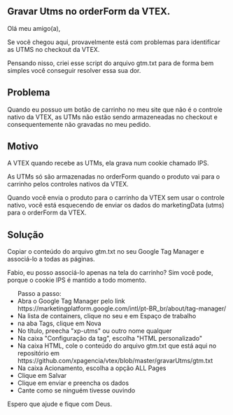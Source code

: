 ## Gravar Utms no orderForm da VTEX.
<p>Olá meu amigo(a),</p>
<p>Se você chegou aqui, provavelmente está com problemas para identificar as UTMS no checkout da VTEX. </p>
<p>Pensando nisso, criei esse script do arquivo gtm.txt para de forma bem simples você conseguir resolver essa sua dor.</p>

Problema
---------
<p>Quando eu possuo um botão de carrinho no meu site que não é o controle nativo da VTEX, as UTMs não estão sendo armazeneadas no checkout e consequentemente não gravadas no meu pedido.</p>

Motivo
--------
<p>A VTEX quando recebe as UTMs, ela grava num cookie chamado IPS.</p>
<p>As UTMs só são armazenadas no orderForm quando o produto vai para o carrinho pelos controles nativos da VTEX.</p>
<p>Quando você envia o produto para o carrinho da VTEX sem usar o controle nativo, você está esquecendo de enviar os dados do marketingData (utms) para o orderForm da VTEX.</p>


Solução
--------
<p>Copiar o conteúdo do arquivo gtm.txt no seu Google Tag Manager e associá-lo a todas as páginas.</p>
<p>Fabio, eu posso associá-lo apenas na tela do carrinho? Sim você pode, porque o cookie IPS é mantido a todo momento. </p>

<ul>
  <caption>Passo a passo:</caption>
<li>Abra o Google Tag Manager pelo link https://marketingplatform.google.com/intl/pt-BR_br/about/tag-manager/</li>
<li>Na lista de containers, clique no seu e em Espaço de trabalho</li>
<li>na aba Tags, clique em Nova</li>
<li>No título, preecha "xp-utms" ou outro nome qualquer</li>
<li>Na caixa "Configuração da tag", escolha "HTML personalizado"</li>
<li>Na caixa HTML, cole o conteúdo do arquivo gtm.txt que está aqui no repositório em https://github.com/xpagencia/vtex/blob/master/gravarUtms/gtm.txt</li>
<li>Na caixa Acionamento, escolha a opção ALL Pages</li>
<li>Clique em Salvar</li>
<li>Clique em enviar e preencha os dados</li>
<li>Cante como se ninguém tivesse ouvindo</li>
</ul>
<p>Espero que ajude e fique com Deus.</p>
